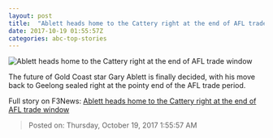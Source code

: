 ```yaml
---
layout: post
title:  "Ablett heads home to the Cattery right at the end of AFL trade window"
date: 2017-10-19 01:55:57Z
categories: abc-top-stories
---
```


![Ablett heads home to the Cattery right at the end of AFL trade window](http://www.abc.net.au/news/image/8989640-1x1-700x700.jpg)

The future of Gold Coast star Gary Ablett is finally decided, with his move back to Geelong sealed right at the pointy end of the AFL trade period.


Full story on F3News: [Ablett heads home to the Cattery right at the end of AFL trade window](http://www.f3nws.com/n/3NsnJG)

> Posted on: Thursday, October 19, 2017 1:55:57 AM
